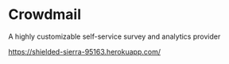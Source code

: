 # Crowdmail

A highly customizable self-service survey and analytics provider

https://shielded-sierra-95163.herokuapp.com/
